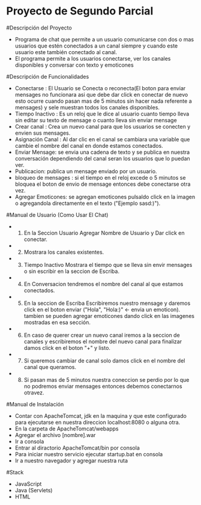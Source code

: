 # Proyecto de Segundo Parcial

#Descripción del Proyecto
- Programa de chat que permite a un usuario comunicarse con dos o mas usuarios que estén conectados a un canal siempre y cuando este usuario este también conectado al canal.
- El programa permite a los usuarios conectarse, ver los canales disponibles y conversar con texto y emoticones

#Descripción de Funcionalidades
- Conectarse : El Usuario se Conecta o  reconecta(El boton para enviar mensages no funcionara asi que debe dar click en conectar de nuevo esto ocurre cuando pasan mas de 5 minutos sin hacer nada referente a mensages) y sele muestran todos los canales disponibles.
- Tiempo Inactivo : Es un reloj que le dice al usuario cuanto tiempo lleva sin editar su texto de mensage o cuanto lleva sin enviar mensage
- Crear canal : Crea un nuevo canal para que los usuarios se conecten y envien sus mensages.
- Asignación Canal : Al dar clic en el canal se cambiara una variable que cambie el nombre del canal en donde estamos conectados.
- Enviar Mensage: se envia una cadena de texto y se publica en nuestra conversación dependiendo del canal seran los usuarios que lo puedan ver.
- Publicacion: publica un mensage enviado por un usuario.
- bloqueo de mensages : si el tiempo en el reloj excede o 5 minutos se bloquea el boton de envio de mensage entonces debe conectarse otra vez.
- Agregar Emoticones: se agregan emoticones pulsaldo click en la imagen o agregandola directamente en el texto ("Ejemplo sasd:)"). 

#Manual de Usuario (Como Usar El Chat)
- 1) En la Seccion Usuario Agregar Nombre de Usuario y Dar click en conectar.
- 2) Mostrara los canales existentes.
- 3) Tiempo Inactivo Mostrara el tiempo que se lleva sin envir mensages o sin escribir en la seccion de Escriba.
- 4) En Conversacion tendremos el nombre del canal al que estamos conectados.
- 5) En la seccion de Escriba Escribiremos nuestro mensage y daremos click en el boton enviar ("Hola", "Hola:)" <- envia un emoticon). tambien se pueden agregar emoticones dando click en las imagenes mostradas en esa sección. 
- 6) En caso de querer crear un nuevo canal iremos  a la seccion de canales y escribiremos el nombre del nuevo canal para finalizar damos click en el boton "+" y listo.
- 7) Si queremos cambiar de canal solo damos click en el nombre del canal que queramos.
- 8) Si pasan mas de 5 minutos nuestra coneccion se perdio por lo que no podremos enviar mensages entonces debemos conectarnos otravez.

#Manual de Instalación
- Contar con ApacheTomcat, jdk en la maquina y que este configurado para ejecutarse en nuestra direccion localhost:8080 o alguna otra.
- En la carpeta de ApacheTomcat/webapps
- Agregar el archivo [nombre].war
- Ir a consola 
- Entrar al diractorio ApacheTomcat/bin por consola
- Para iniciar nuestro servicio ejecutar startup.bat en consola
- Ir a nuestro navegador y agregar nuestra ruta 

#Stack
- JavaScript
- Java (Servlets)
- HTML


